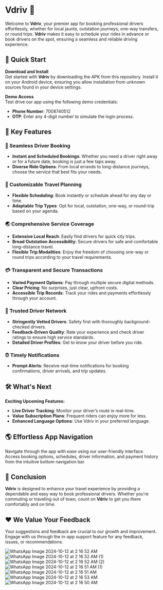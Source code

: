 # Vdriv :car:

Welcome to **Vdriv**, your premier app for booking professional drivers effortlessly, whether for local jaunts, outstation journeys, one-way transfers, or round trips. **Vdriv** makes it easy to schedule your rides in advance or book drivers on the spot, ensuring a seamless and reliable driving experience.

## :rocket: Quick Start

**Download and Install**  
Get started with **Vdriv** by downloading the APK from this repository. Install it on your Android device, ensuring you allow installation from unknown sources found in your device settings.

**Demo Access**  
Test drive our app using the following demo credentials:

- **Phone Number**: 7008740512
- **OTP**: Enter any 4-digit number to simulate the login process.

## :key: Key Features

### :calling: Seamless Driver Booking

- **Instant and Scheduled Bookings**: Whether you need a driver right away or for a future date, booking is just a few taps away.
- **Diverse Ride Options**: From local errands to long-distance journeys, choose the service that best fits your needs.

### :calendar: Customizable Travel Planning

- **Flexible Scheduling**: Book instantly or schedule ahead for any day or time.
- **Adaptable Trip Types**: Opt for local, outstation, one-way, or round-trip based on your agenda.

### :earth_asia: Comprehensive Service Coverage

- **Extensive Local Reach**: Easily find drivers for quick city trips.
- **Broad Outstation Accessibility**: Secure drivers for safe and comfortable long-distance travel.
- **Flexible Trip Modalities**: Enjoy the freedom of choosing one-way or round trips according to your travel requirements.

### :credit_card: Transparent and Secure Transactions

- **Varied Payment Options**: Pay through multiple secure digital methods.
- **Clear Pricing**: No surprises, just clear, upfront costs.
- **Accessible Trip Records**: Track your rides and payments effortlessly through your account.

### :bust_in_silhouette: Trusted Driver Network

- **Stringently Vetted Drivers**: Safety first with thoroughly background-checked drivers.
- **Feedback-Driven Quality**: Rate your experience and check driver ratings to ensure high service standards.
- **Detailed Driver Profiles**: Get to know your driver before you ride.

### :alarm_clock: Timely Notifications

- **Prompt Alerts**: Receive real-time notifications for booking confirmations, driver arrivals, and trip updates.

## :hammer_and_wrench: What's Next

**Exciting Upcoming Features:**

- **Live Driver Tracking**: Monitor your driver’s route in real-time.
- **Value Subscription Plans**: Frequent riders can enjoy more for less.
- **Enhanced Language Options**: Use Vdriv in your preferred language.

## :earth_americas: Effortless App Navigation

Navigate through the app with ease using our user-friendly interface. Access booking options, schedules, driver information, and payment history from the intuitive bottom navigation bar.

## :pushpin: Conclusion

**Vdriv** is designed to enhance your travel experience by providing a dependable and easy way to book professional drivers. Whether you're commuting or traveling out of town, count on **Vdriv** to get you there comfortably and on time.

## :heart: We Value Your Feedback

Your suggestions and feedback are crucial to our growth and improvement. Engage with us through the in-app support feature for any feedback, issues, or recommendations.


![WhatsApp Image 2024-10-12 at 2 16 52 AM](https://github.com/user-attachments/assets/36feb441-b580-4441-b064-f5a2c209e646)
![WhatsApp Image 2024-10-12 at 2 16 52 AM (1)](https://github.com/user-attachments/assets/d39918bb-9ffa-4280-b6f5-d0e0d8030f38)
![WhatsApp Image 2024-10-12 at 2 16 52 AM (2)](https://github.com/user-attachments/assets/cbff560f-0c55-4803-81b7-cfb4244191b1)
![WhatsApp Image 2024-10-12 at 2 16 51 AM (1)](https://github.com/user-attachments/assets/80a74a71-1990-4239-bd55-5e29ef6ac53b)
![WhatsApp Image 2024-10-12 at 2 16 51 AM](https://github.com/user-attachments/assets/817ae26c-0343-4485-bac0-4cf3df1c5dbf)
![WhatsApp Image 2024-10-12 at 2 16 53 AM](https://github.com/user-attachments/assets/780d0759-0a0a-452f-bf6c-96af0e4536a7)
![WhatsApp Image 2024-10-12 at 2 16 50 AM](https://github.com/user-attachments/assets/f9b65e6f-cd0a-4bb2-822c-6dae2053ca5b)
